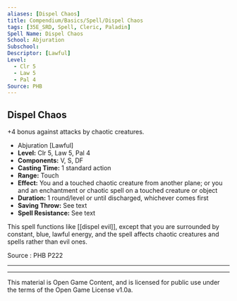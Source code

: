 ```yaml
---
aliases: [Dispel Chaos]
title: Compendium/Basics/Spell/Dispel Chaos
tags: [35E_SRD, Spell, Cleric, Paladin]
Spell Name: Dispel Chaos
School: Abjuration
Subschool: 
Descriptor: [Lawful]
Level:
  - Clr 5
  - Law 5
  - Pal 4
Source: PHB
---
```



## Dispel Chaos

+4 bonus against attacks by chaotic creatures.

*   Abjuration [Lawful]
*   **Level:** Clr 5, Law 5, Pal 4
*   **Components:** V, S, DF
*   **Casting Time:** 1 standard action
*   **Range:** Touch
*   **Effect:** You and a touched chaotic creature from another plane; or you and an enchantment or chaotic spell on a touched creature or object
*   **Duration:** 1 round/level or until discharged, whichever comes first
*   **Saving Throw:** See text
*   **Spell Resistance:** See text

This spell functions like [[dispel evil]], except that you are surrounded by constant, blue, lawful energy, and the spell affects chaotic creatures and spells rather than evil ones.

Source : PHB P222

---

---

This material is Open Game Content, and is licensed for public use under
the terms of the Open Game License v1.0a.
